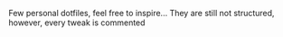 Few personal dotfiles, feel free to inspire... They are still not structured, however, every tweak is commented
